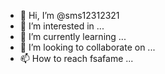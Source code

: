 - 👋 Hi, I’m @sms12312321
- 👀 I’m interested in ...
- 🌱 I’m currently learning ...
- 💞️ I’m looking to collaborate on ...
- 📫 How to reach fsafame ...

<!---
sms12312321/sms12312321 is a ✨ special ✨ repository because its `README.md` (this file) appears on your GitHub profile.
You can click the Preview link to take a look at your changes.
--->
